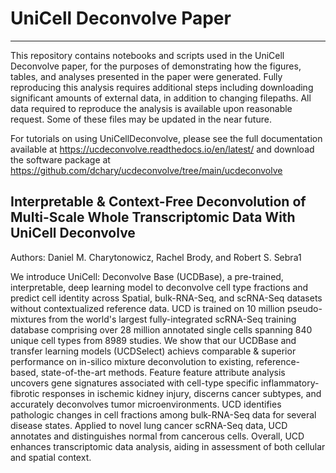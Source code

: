 # UniCell Deconvolve Paper
----------------------------------
This repository contains notebooks and scripts used in the UniCell Deconvolve paper, for the purposes of demonstrating how the figures, tables, and analyses presented in the paper were generated. Fully reproducing this analysis requires additional steps including downloading significant amounts of external data, in addition to changing filepaths. All data required to reproduce the analysis is available upon reasonable request. Some of these files may be updated in the near future.

For tutorials on using UniCellDeconvolve, please see the full documentation available at https://ucdeconvolve.readthedocs.io/en/latest/ and download the software package at https://github.com/dchary/ucdeconvolve/tree/main/ucdeconvolve

Interpretable & Context-Free Deconvolution of Multi-Scale Whole Transcriptomic Data With UniCell Deconvolve
----------------------------------
Authors: Daniel M. Charytonowicz, Rachel Brody, and Robert S. Sebra1

We introduce UniCell: Deconvolve Base (UCDBase), a pre-trained, interpretable, deep learning model to deconvolve cell type fractions and predict cell identity across Spatial, bulk-RNA-Seq, and scRNA-Seq datasets without contextualized reference data. UCD is trained on 10 million pseudo-mixtures from the world's largest fully-integrated scRNA-Seq training database comprising over 28 million annotated single cells spanning 840 unique cell types from 8989 studies. We show that our UCDBase and transfer learning models (UCDSelect) achievs comparable & superior performance on in-silico mixture deconvolution to existing, reference-based, state-of-the-art methods. Feature feature attribute analysis uncovers gene signatures associated with cell-type specific inflammatory-fibrotic responses in ischemic kidney injury, discerns cancer subtypes, and accurately deconvolves tumor microenvironments. UCD identifies pathologic changes in cell fractions among bulk-RNA-Seq data for several disease states. Applied to novel lung cancer scRNA-Seq data, UCD annotates and distinguishes normal from cancerous cells. Overall, UCD enhances transcriptomic data analysis, aiding in assessment of both cellular and spatial context.
